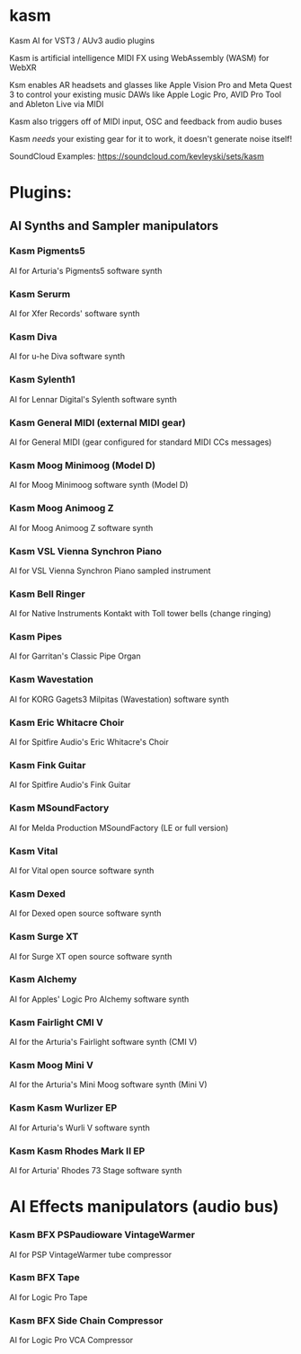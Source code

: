 # kasm
Kasm AI for VST3 / AUv3 audio plugins

Kasm is artificial intelligence MIDI FX using WebAssembly (WASM) for WebXR

Ksm enables AR headsets and glasses like Apple Vision Pro and Meta Quest 3 to control your existing music DAWs like Apple Logic Pro, AVID Pro Tool and Ableton Live via MIDI

Kasm also triggers off of MIDI input, OSC and feedback from audio buses

Kasm _needs_ your existing gear for it to work, it doesn't generate noise itself!

SoundCloud Examples: https://soundcloud.com/kevleyski/sets/kasm

# Plugins:

## AI Synths and Sampler manipulators

### Kasm Pigments5
AI for Arturia's Pigments5 software synth

### Kasm Serurm
AI for Xfer Records' software synth

### Kasm Diva
AI for u-he Diva software synth

### Kasm Sylenth1
AI for Lennar Digital's Sylenth software synth

### Kasm General MIDI (external MIDI gear)
AI for General MIDI (gear configured for standard MIDI CCs messages)

### Kasm Moog Minimoog (Model D)
AI for Moog Minimoog software synth (Model D)

### Kasm Moog Animoog Z
AI for Moog Animoog Z software synth

### Kasm VSL Vienna Synchron Piano
AI for VSL Vienna Synchron Piano sampled instrument

### Kasm Bell Ringer
AI for Native Instruments Kontakt with Toll tower bells (change ringing)

### Kasm Pipes
AI for Garritan's Classic Pipe Organ

### Kasm Wavestation
AI for KORG Gagets3 Milpitas (Wavestation) software synth

### Kasm Eric Whitacre Choir
AI for Spitfire Audio's Eric Whitacre's Choir

### Kasm Fink Guitar
AI for Spitfire Audio's Fink Guitar

### Kasm MSoundFactory
AI for Melda Production MSoundFactory (LE or full version)

### Kasm Vital
AI for Vital open source software synth   

### Kasm Dexed
AI for Dexed open source software synth

### Kasm Surge XT
AI for Surge XT open source software synth   

### Kasm Alchemy
AI for Apples' Logic Pro Alchemy software synth

### Kasm Fairlight CMI V
AI for the Arturia's Fairlight software synth (CMI V)

### Kasm Moog Mini V
AI for the Arturia's Mini Moog software synth (Mini V)

### Kasm Kasm Wurlizer EP
AI for Arturia's Wurli V software synth

### Kasm Kasm Rhodes Mark II EP
AI for Arturia' Rhodes 73 Stage software synth


# AI Effects manipulators (audio bus)

### Kasm BFX PSPaudioware VintageWarmer
AI for PSP VintageWarmer tube compressor

### Kasm BFX Tape
AI for Logic Pro Tape

###  Kasm BFX Side Chain Compressor
AI for Logic Pro VCA Compressor


